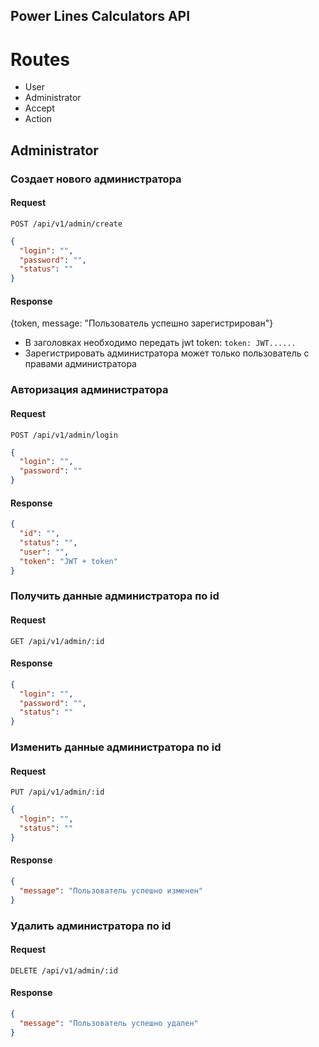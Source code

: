 ## Power Lines Calculators API

# Routes

- User
- Administrator
- Accept
- Action

## Administrator

### Создает нового администратора

#### Request

`POST /api/v1/admin/create`

```json
{
  "login": "",
  "password": "",
  "status": ""
}
```

#### Response

{token, message: "Пользователь успешно зарегистрирован"}

- В заголовках необходимо передать jwt token: `token: JWT......`
- Зарегистрировать администратора может только пользователь с правами администратора

### Авторизация администратора

#### Request

`POST /api/v1/admin/login`

```json
{
  "login": "",
  "password": ""
}
```

#### Response

```json
{
  "id": "",
  "status": "",
  "user": "",
  "token": "JWT + token"
}
```

### Получить данные администратора по id

#### Request

`GET /api/v1/admin/:id`

#### Response

```json
{
  "login": "",
  "password": "",
  "status": ""
}
```

### Изменить данные администратора по id

#### Request

`PUT /api/v1/admin/:id`

```json
{
  "login": "",
  "status": ""
}
```

#### Response

```json
{
  "message": "Пользователь успешно изменен"
}
```

### Удалить администратора по id

#### Request

`DELETE /api/v1/admin/:id`

#### Response

```json
{
  "message": "Пользователь успешно удален"
}
```
